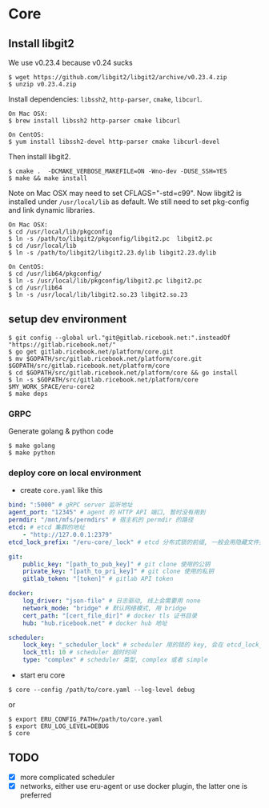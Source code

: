 Core
====

## Install libgit2
We use v0.23.4 because v0.24 sucks

```shell
$ wget https://github.com/libgit2/libgit2/archive/v0.23.4.zip
$ unzip v0.23.4.zip
```
Install dependencies: `libssh2`, `http-parser`, `cmake`, `libcurl`.

```shell
On Mac OSX:
$ brew install libssh2 http-parser cmake libcurl

On CentOS:
$ yum install libssh2-devel http-parser cmake libcurl-devel
```
Then install libgit2.

```shell
$ cmake .  -DCMAKE_VERBOSE_MAKEFILE=ON -Wno-dev -DUSE_SSH=YES
$ make && make install
```
Note on Mac OSX may need to set CFLAGS="-std=c99".
Now libgit2 is installed under `/usr/local/lib` as default. We still need to set pkg-config and link dynamic libraries.

```shell
On Mac OSX:
$ cd /usr/local/lib/pkgconfig
$ ln -s /path/to/libgit2/pkgconfig/libgit2.pc  libgit2.pc
$ cd /usr/local/lib
$ ln -s /path/to/libgit2/libgit2.23.dylib libgit2.23.dylib

On CentOS:
$ cd /usr/lib64/pkgconfig/
$ ln -s /usr/local/lib/pkgconfig/libgit2.pc libgit2.pc
$ cd /usr/lib64
$ ln -s /usr/local/lib/libgit2.so.23 libgit2.so.23
```

## setup dev environment

```shell
$ git config --global url."git@gitlab.ricebook.net:".insteadOf "https://gitlab.ricebook.net/"
$ go get gitlab.ricebook.net/platform/core.git
$ mv $GOPATH/src/gitlab.ricebook.net/platform/core.git $GOPATH/src/gitlab.ricebook.net/platform/core
$ cd $GOPATH/src/gitlab.ricebook.net/platform/core && go install
$ ln -s $GOPATH/src/gitlab.ricebook.net/platform/core $MY_WORK_SPACE/eru-core2
$ make deps
```

### GRPC

Generate golang & python code

```shell
$ make golang
$ make python
```

### deploy core on local environment

* create `core.yaml` like this

```yaml
bind: ":5000" # gRPC server 监听地址
agent_port: "12345" # agent 的 HTTP API 端口, 暂时没有用到
permdir: "/mnt/mfs/permdirs" # 宿主机的 permdir 的路径
etcd: # etcd 集群的地址
    - "http://127.0.0.1:2379"
etcd_lock_prefix: "/eru-core/_lock" # etcd 分布式锁的前缀, 一般会用隐藏文件夹

git:
    public_key: "[path_to_pub_key]" # git clone 使用的公钥
    private_key: "[path_to_pri_key]" # git clone 使用的私钥
    gitlab_token: "[token]" # gitlab API token

docker:
    log_driver: "json-file" # 日志驱动, 线上会需要用 none
    network_mode: "bridge" # 默认网络模式, 用 bridge
    cert_path: "[cert_file_dir]" # docker tls 证书目录
    hub: "hub.ricebook.net" # docker hub 地址

scheduler:
    lock_key: "_scheduler_lock" # scheduler 用的锁的 key, 会在 etcd_lock_prefix 里面
    lock_ttl: 10 # scheduler 超时时间
    type: "complex" # scheduler 类型, complex 或者 simple
```

* start eru core

```shell
$ core --config /path/to/core.yaml --log-level debug
```

or

```shell
$ export ERU_CONFIG_PATH=/path/to/core.yaml
$ export ERU_LOG_LEVEL=DEBUG
$ core
```

## TODO

- [x] more complicated scheduler
- [x] networks, either use eru-agent or use docker plugin, the latter one is preferred
